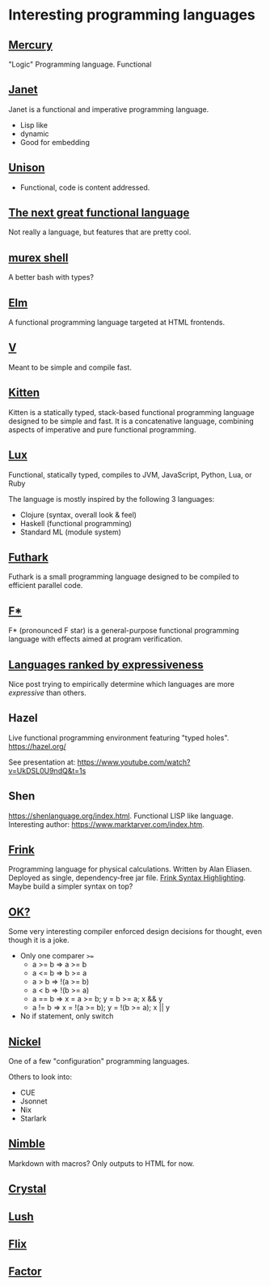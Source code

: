 # Interesting programming languages

## [Mercury](https://www.mercurylang.org/about.html)

"Logic" Programming language. Functional

## [Janet](https://janet-lang.org/)

Janet is a functional and imperative programming language.

- Lisp like
- dynamic
- Good for embedding

## [Unison](https://www.unisonweb.org/)

- Functional, code is content addressed.

## [The next great functional language](https://www.slideshare.net/jdegoes/the-next-great-functional-programming-language)

Not really a language, but features that are pretty cool.

## [murex shell](https://murex.rocks/)

A better bash with types?

## [Elm](https://elm-lang.org/)

A functional programming language targeted at HTML frontends.

## [V](https://vlang.io/)

Meant to be simple and compile fast.

## [Kitten](https://kittenlang.org/)

Kitten is a statically typed, stack-based functional programming
language designed to be simple and fast. It is a concatenative language,
combining aspects of imperative and pure functional programming.

## [Lux](https://github.com/LuxLang/lux)

Functional, statically typed, compiles to JVM, JavaScript, Python, Lua, or Ruby

The language is mostly inspired by the following 3 languages:

- Clojure (syntax, overall look & feel)
- Haskell (functional programming)
- Standard ML (module system)

## [Futhark](https://futhark-lang.org/)

Futhark is a small programming language designed to be compiled to efficient parallel code.

## [F\*](http://www.fstar-lang.org/)

F\* (pronounced F star) is a general-purpose functional programming language with effects aimed at program verification.

## [Languages ranked by expressiveness](https://redmonk.com/dberkholz/2013/03/25/programming-languages-ranked-by-expressiveness/)

Nice post trying to empirically determine which languages are more *expressive* than others.

## Hazel

Live functional programming environment featuring "typed holes". <https://hazel.org/>

See presentation at: <https://www.youtube.com/watch?v=UkDSL0U9ndQ&t=1s>

## Shen

<https://shenlanguage.org/index.html>. Functional LISP like language.
Interesting author: <https://www.marktarver.com/index.htm>.

## [Frink](https://frinklang.org/)

Programming language for physical calculations. Written by Alan Eliasen.
Deployed as single, dependency-free jar file.
[Frink Syntax Highlighting](https://github.com/ccraciun/frink.vim).
Maybe build a simpler syntax on top?

## [OK?](https://github.com/jesseduffield/OK)

Some very interesting compiler enforced design decisions for thought, even though it is a joke.

  - Only one comparer `>=`
    - a >= b => a >= b
    - a <= b => b >= a
    - a > b => !(a >= b)
    - a < b => !(b >= a)
    - a == b => x = a >= b; y = b >= a; x && y
    - a != b => x = !(a >= b); y = !(b >= a); x || y
  - No if statement, only switch

## [Nickel](https://github.com/tweag/nickel)

One of a few "configuration" programming languages.

Others to look into:

- CUE
- Jsonnet
- Nix
- Starlark

## [Nimble](http://was.tl/projects/nimble/)

Markdown with macros? Only outputs to HTML for now.

## [Crystal](https://crystal-lang.org/reference/1.9/index.html)

## [Lush](https://lush.sourceforge.net/index.html)

## [Flix](https://flix.dev/)

## [Factor](https://factorcode.org/littledan/dls.pdf)
